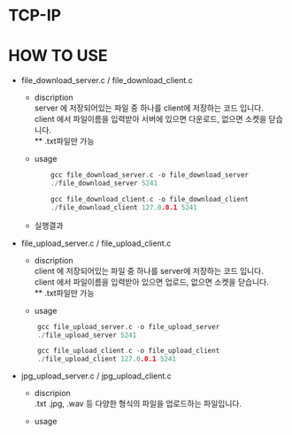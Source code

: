 # TCP-IP
# HOW TO USE

* file_download_server.c / file_download_client.c
	* discription\
			server 에 저장되어있는 파일 중 하나를 client에 저장하는 코드 입니다.\
			client 에서 파일이름을 입력받아 서버에 있으면 다운로드, 없으면 소켓을 닫습니다.\
			** .txt파일만 가능
			
  * usage
	```c
		gcc file_download_server.c -o file_download_server
		./file_download_server 5241
	```
	```c
		gcc file_download_client.c -o file_download_client
		./file_download_client 127.0.0.1 5241
	```
  * 실행결과
* file_upload_server.c / file_upload_client.c
	* discription\
			client 에 저장되어있는 파일 중 하나를 server에 저장하는 코드 입니다.\
			client 에서 파일이름을 입력받아 있으면 업로드, 없으면 소켓을 닫습니다.\
			** .txt파일만 가능
 
	* usage
	```c
		gcc file_upload_server.c -o file_upload_server
		./file_upload_server 5241
	```
	```c
		gcc file_upload_client.c -o file_upload_client
		./file_upload_client 127.0.0.1 5241
	```
	
* jpg_upload_server.c / jpg_upload_client.c
	* discripion\
	.txt  .jpg, .wav 등 다양한 형식의 파일을 업로드하는 파일입니다.
	
	* usage
	
